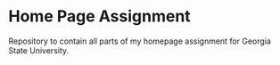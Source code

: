 # Home Page Assignment
Repository to contain all parts of my homepage assignment for Georgia State University.
